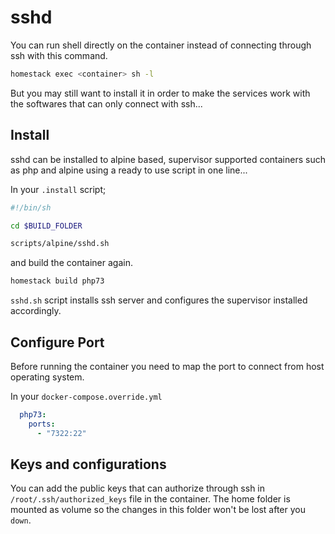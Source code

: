 # sshd

You can run shell directly on the container instead of connecting through ssh with this command.

```sh
homestack exec <container> sh -l
```

But you may still want to install it in order to make the services work with the softwares that can only connect with ssh...

## Install

sshd can be installed to alpine based, supervisor supported containers such as php and alpine using a ready to use script in one line...

In your `.install` script;

```sh
#!/bin/sh

cd $BUILD_FOLDER

scripts/alpine/sshd.sh
```

and build the container again.

```sh
homestack build php73
```

`sshd.sh` script installs ssh server and configures the supervisor installed accordingly.

## Configure Port

Before running the container you need to map the port to connect from host operating system.

In your `docker-compose.override.yml`

```yaml
  php73:
    ports:
      - "7322:22"
```

## Keys and configurations

You can add the public keys that can authorize through ssh in `/root/.ssh/authorized_keys` file in the container. The home folder is
 mounted as volume so the changes in this folder won't be lost after you `down`.
